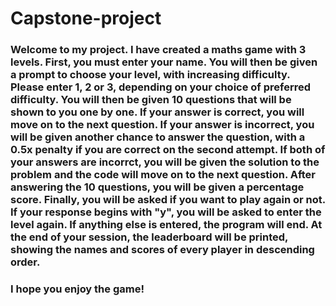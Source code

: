 # Capstone-project

### Welcome to my project. I have created a maths game with 3 levels. First, you must enter your name. You will then be given a prompt to choose your level, with increasing difficulty. Please enter 1, 2 or 3, depending on your choice of preferred difficulty. You will then be given 10 questions that will be shown to you one by one. If your answer is correct, you will move on to the next question. If your answer is incorrect, you will be given another chance to answer the question, with a 0.5x penalty if you are correct on the second attempt. If both of your answers are incorrct, you will be given the solution to the problem and the code will move on to the next question. After answering the 10 questions, you will be given a percentage score. Finally, you will be asked if you want to play again or not. If your response begins with "y", you will be asked to enter the level again. If anything else is entered, the program will end. At the end of your session, the leaderboard will be printed, showing the names and scores of every player in descending order. 

### I hope you enjoy the game! 
